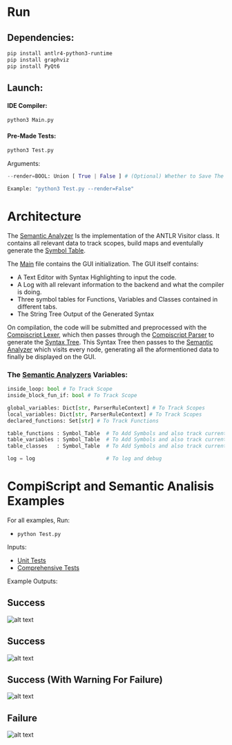 # Run

## Dependencies:
```bash
pip install antlr4-python3-runtime
pip install graphviz
pip install PyQt6
```

## Launch:
#### IDE Compiler:
```bash
python3 Main.py
```
#### Pre-Made Tests:
```bash
python3 Test.py
```
Arguments:
```python
--render=BOOL: Union [ True | False ] # (Optional) Whether to Save The Syntax Tree(s) to a png.

Example: "python3 Test.py --render=False"
```
# Architecture
The [Semantic Analyzer](Semantic_Analyzer.py) Is the implementation of the ANTLR Visitor class. It contains all relevant data to track scopes, build maps and eventulally generate the [Symbol Table](Symbol_Table.py).

The [Main](Main.py) file contains the GUI initialization. The GUI itself contains:
* A Text Editor with Syntax Highlighting to input the code.
* A Log with all relevant information to the backend and what the compiler is doing.
* Three symbol tables for Functions, Variables and Classes contained in different tabs.
* The String Tree Output of the Generated Syntax

On compilation, the code will be submitted and preprocessed with the [Compiscript Lexer](CompiscriptLexer.py), which then passes through the [Compiscript Parser](CompiscriptParser.py) to generate the [Syntax Tree](Output/Syntax-Graph.png). This Syntax Tree then passes to the [Semantic Analyzer](Semantic_Analyzer.py) which visits every node, generating all the aformentioned data to finally be displayed on the GUI.

### The [Semantic Analyzers](Semantic_Analyzer.py) Variables:
``` python
inside_loop: bool # To Track Scope
inside_block_fun_if: bool # To Track Scope

global_variables: Dict[str, ParserRuleContext] # To Track Scopes
local_variables: Dict[str, ParserRuleContext] # To Track Scopes
declared_functions: Set[str] # To Track Functions

table_functions : Symbol_Table  # To Add Symbols and also track current scope
table_variables : Symbol_Table  # To Add Symbols and also track current scope
table_classes   : Symbol_Table  # To Add Symbols and also track current scope

log = log                       # To log and debug
```


# CompiScript and Semantic Analisis Examples
For all examples, Run:
* `python Test.py`

Inputs:
* [Unit Tests](Tests/Small_Tests.py)
* [Comprehensive Tests](Tests/Large_Tests.py)

Example Outputs:
## Success
![alt text](Images/image-1.png)
## Success
![alt text](Images/image-2.png)
## Success (With Warning For Failure)
![alt text](Images/image-3.png)
## Failure
![alt text](Images/image-4.png)